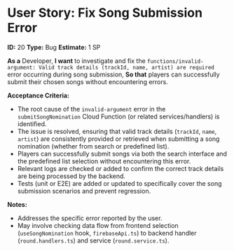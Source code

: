 # User Story: Fix Song Submission Error

**ID:** 20
**Type:** Bug
**Estimate:** 1 SP

**As a** Developer,
**I want** to investigate and fix the `functions/invalid-argument: Valid track details (trackId, name, artist) are required` error occurring during song submission,
**So that** players can successfully submit their chosen songs without encountering errors.

**Acceptance Criteria:**

*   The root cause of the `invalid-argument` error in the `submitSongNomination` Cloud Function (or related services/handlers) is identified.
*   The issue is resolved, ensuring that valid track details (`trackId`, `name`, `artist`) are consistently provided or retrieved when submitting a song nomination (whether from search or predefined list).
*   Players can successfully submit songs via both the search interface and the predefined list selection without encountering this error.
*   Relevant logs are checked or added to confirm the correct track details are being processed by the backend.
*   Tests (unit or E2E) are added or updated to specifically cover the song submission scenarios and prevent regression.

**Notes:**

*   Addresses the specific error reported by the user.
*   May involve checking data flow from frontend selection (`useSongNomination` hook, `firebaseApi.ts`) to backend handler (`round.handlers.ts`) and service (`round.service.ts`).